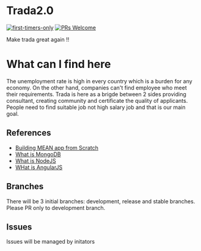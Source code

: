 # Trada2.0  

[![first-timers-only](http://img.shields.io/badge/first--timers--only-friendly-blue.svg?style=flat-square)](http://www.firsttimersonly.com/)
[![PRs Welcome](https://img.shields.io/badge/PRs-welcome-brightgreen.svg?style=flat-square)](http://makeapullrequest.com)

Make trada great again !!

# What can I find here  

The unemployment rate is high in every country which is a burden for any economy. On the other hand, companies can't find employee who meet their requirements. Trada is here as a brigde between 2 sides providing consultant, creating community and certificate the quality of applicants. People need to find suitable job not high salary job and that is our main goal.

## References  
* [Building MEAN app from Scratch](https://www.youtube.com/watch?v=PFP0oXNNveg)
* [What is MongoDB](http://vietjack.com/mongodb/index.jsp)
* [What is NodeJS](http://vietjack.com/angularjs/index.jsp)
* [WHat is AngularJS](http://vietjack.com/nodejs/index.jsp)

## Branches  
There will be 3 initial branches: development, release and stable branches. Please PR only to development branch.

## Issues
Issues will be managed by initators
